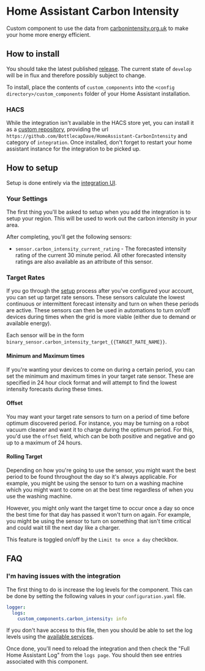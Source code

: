 # Home Assistant Carbon Intensity

Custom component to use the data from [carbonintensity.org.uk](https://carbonintensity.org.uk) to make your home more energy efficient.

## How to install

You should take the latest published [release](https://github.com/BottlecapDave/HomeAssistant-CarbonIntensity/releases). The current state of `develop` will be in flux and therefore possibly subject to change.

To install, place the contents of `custom_components` into the `<config directory>/custom_components` folder of your Home Assistant installation.

### HACS

While the integration isn't available in the HACS store yet, you can install it as a [custom repository](https://hacs.xyz/docs/faq/custom_repositories), providing the url `https://github.com/BottlecapDave/HomeAssistant-CarbonIntensity` and category of `integration`. Once installed, don't forget to restart your home assistant instance for the integration to be picked up.

## How to setup

Setup is done entirely via the [integration UI](https://my.home-assistant.io/redirect/config_flow_start/?domain=carbon_intensity).

### Your Settings

The first thing you'll be asked to setup when you add the integration is to setup your region. This will be used to work out the carbon intensity in your area.

After completing, you'll get the following sensors:

* `sensor.carbon_intensity_current_rating` - The forecasted intensity rating of the current 30 minute period. All other forecasted intensity ratings are also available as an attribute of this sensor.

### Target Rates

If you go through the [setup](https://my.home-assistant.io/redirect/config_flow_start/?domain=octopus_energy) process after you've configured your account, you can set up target rate sensors. These sensors calculate the lowest continuous or intermittent forecast intensity and turn on when these periods are active. These sensors can then be used in automations to turn on/off devices during times when the grid is more viable (either due to demand or available energy).

Each sensor will be in the form `binary_sensor.carbon_intensity_target_{{TARGET_RATE_NAME}}`.

#### Minimum and Maximum times

If you're wanting your devices to come on during a certain period, you can set the minimum and maximum times in your target rate sensor. These are specified in 24 hour clock format and will attempt to find the lowest intensity forecasts during these times.

#### Offset

You may want your target rate sensors to turn on a period of time before optimum discovered period. For instance, you may be turning on a robot vacuum cleaner and want it to charge during the optimum period. For this, you'd use the `offset` field, which can be both positive and negative and go up to a maximum of 24 hours.

#### Rolling Target

Depending on how you're going to use the sensor, you might want the best period to be found throughout the day so it's always applicable. For example, you might be using the sensor to turn on a washing machine which you might want to come on at the best time regardless of when you use the washing machine.

However, you might only want the target time to occur once a day so once the best time for that day has passed it won't turn on again. For example, you might be using the sensor to turn on something that isn't time critical and could wait till the next day like a charger.

This feature is toggled on/off by the `Limit to once a day` checkbox.

## FAQ

### I'm having issues with the integration

The first thing to do is increase the log levels for the component. This can be done by setting the following values in your `configuration.yaml` file.

```yaml
logger:
  logs:
    custom_components.carbon_intensity: info
```

If you don't have access to this file, then you should be able to set the log levels using the [available services](https://www.home-assistant.io/integrations/logger/).

Once done, you'll need to reload the integration and then check the "Full Home Assistant Log" from the `logs page`. You should then see entries associated with this component.

